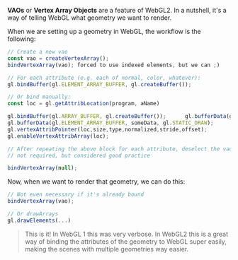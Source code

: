 **VAOs** or **Vertex Array Objects** are a feature of WebGL2. In a nutshell, it's a way of telling WebGL what geometry we want to render.

When we are setting up a geometry in WebGL, the workflow is the following:

```js
// Create a new vao 
const vao = createVertexArray(); 
bindVertexArray(vao); forced to use indexed elements, but we can ;) 

// For each attribute (e.g. each of normal, color, whatever):
gl.bindBuffer(gl.ELEMENT_ARRAY_BUFFER, gl.createBuffer());    

// Or bind manually:
const loc = gl.getAttribLocation(program, aName) 

gl.bindBuffer(gl.ARRAY_BUFFER, gl.createBuffer());      gl.bufferData(gl.ARRAY_BUFFER, someData, gl.STATIC_DRAW);  
gl.bufferData(gl.ELEMENT_ARRAY_BUFFER, someData, gl.STATIC_DRAW);
gl.vertexAttribPointer(loc,size,type,normalized,stride,offset);  
gl.enableVertexAttribArray(loc);

// After repeating the above block for each attribute, deselect the vao
// not required, but considered good practice

bindVertexArray(null); 
```

Now, when we want to render that geometry, we can do this:

```js
// Not even necessary if it's already bound  
bindVertexArray(vao);

// Or drawArrays
gl.drawElements(...)
```

>This is it! In WebGL 1 this was very verbose. In WebGL2 this is a great way of binding the attributes of the geometry to WebGL super easily, making the scenes with multiple geometries way easier.
